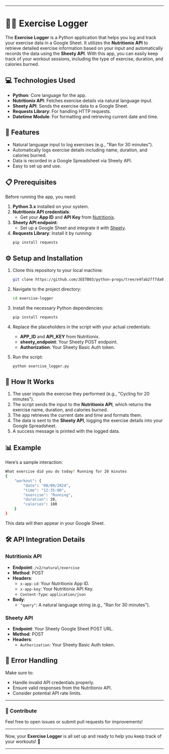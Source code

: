 

---

# 🏋️‍♂️ Exercise Logger

The **Exercise Logger** is a Python application that helps you log and track your exercise data in a Google Sheet. It utilizes the **Nutritionix API** to retrieve detailed exercise information based on your input and automatically records the data using the **Sheety API**. With this app, you can easily keep track of your workout sessions, including the type of exercise, duration, and calories burned.

## 💻 Technologies Used

- **Python**: Core language for the app.
- **Nutritionix API**: Fetches exercise details via natural language input.
- **Sheety API**: Sends the exercise data to a Google Sheet.
- **Requests Library**: For handling HTTP requests.
- **Datetime Module**: For formatting and retrieving current date and time.

## 🚀 Features

- Natural language input to log exercises (e.g., "Ran for 30 minutes").
- Automatically logs exercise details including name, duration, and calories burned.
- Data is recorded in a Google Spreadsheet via Sheety API.
- Easy to set up and use.

## 📋 Prerequisites

Before running the app, you need:

1. **Python 3.x** installed on your system.
2. **Nutritionix API credentials**: 
   - Get your **App ID** and **API Key** from [Nutritionix](https://www.nutritionix.com/business/api).
3. **Sheety API endpoint**: 
   - Set up a Google Sheet and integrate it with [Sheety](https://sheety.co/).
4. **Requests Library**: Install it by running:
   ```bash
   pip install requests
   ```

## ⚙️ Setup and Installation

1. Clone this repository to your local machine:
   ```bash
   git clone https://github.com/JEETB03/python-progs/tree/e4fab2ff7da00371ad300f3970601b147b1acf62/exercise%20logger
   ```

2. Navigate to the project directory:
   ```bash
   cd exercise-logger
   ```

3. Install the necessary Python dependencies:
   ```bash
   pip install requests
   ```

4. Replace the placeholders in the script with your actual credentials:
   - **APP_ID** and **API_KEY** from Nutritionix.
   - **sheety_endpoint**: Your Sheety POST endpoint.
   - **Authorization**: Your Sheety Basic Auth token.

5. Run the script:
   ```bash
   python exercise_logger.py
   ```

## 📝 How It Works

1. The user inputs the exercise they performed (e.g., "Cycling for 20 minutes").
2. The script sends the input to the **Nutritionix API**, which returns the exercise name, duration, and calories burned.
3. The app retrieves the current date and time and formats them.
4. The data is sent to the **Sheety API**, logging the exercise details into your Google Spreadsheet.
5. A success message is printed with the logged data.

## 📊 Example

Here’s a sample interaction:

```bash
What exercise did you do today? Running for 20 minutes
{
    "workout": {
        "date": "08/09/2024",
        "time": "12:35:00",
        "exercise": "Running",
        "duration": 20,
        "calories": 180
    }
}
```

This data will then appear in your Google Sheet.

## 🛠️ API Integration Details

### Nutritionix API
- **Endpoint**: `/v2/natural/exercise`
- **Method**: POST
- **Headers**:
  - `x-app-id`: Your Nutritionix App ID.
  - `x-app-key`: Your Nutritionix API Key.
  - `Content-Type`: `application/json`
- **Body**:
  - `"query"`: A natural language string (e.g., "Ran for 30 minutes").

### Sheety API
- **Endpoint**: Your Sheety Google Sheet POST URL.
- **Method**: POST
- **Headers**:
  - `Authorization`: Your Sheety Basic Auth token.

## 🚨 Error Handling

Make sure to:
- Handle invalid API credentials properly.
- Ensure valid responses from the Nutritionix API.
- Consider potential API rate limits.



---

### 📣 Contribute
Feel free to open issues or submit pull requests for improvements!

---

Now, your **Exercise Logger** is all set up and ready to help you keep track of your workouts! 💪

--- 

